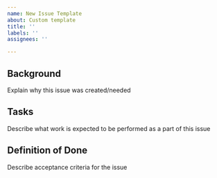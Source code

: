```yaml
---
name: New Issue Template
about: Custom template
title: ''
labels: ''
assignees: ''

---
```


## Background
Explain why this issue was created/needed

## Tasks
Describe what work is expected to be performed as a part of this issue

## Definition of Done
Describe acceptance criteria for the issue
